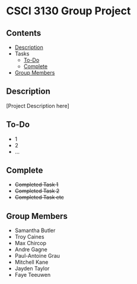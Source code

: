 # CSCI 3130 Group Project #
## Contents ##
* [Description](#description)
* Tasks
  * [To-Do](#to-do)
  * [Complete](#complete)
* [Group Members](#group-members)
## Description ##
[Project Description here]
## To-Do ##
* 1
* 2
* ...
## Complete ##
* ~~Completed Task 1~~
* ~~Completed Task 2~~
* ~~Completed Task etc~~
## Group Members ##
* Samantha Butler
* Troy Caines
* Max Chircop
* Andre Gagne
* Paul-Antoine Grau
* Mitchell Kane
* Jayden Taylor
* Faye Teeuwen